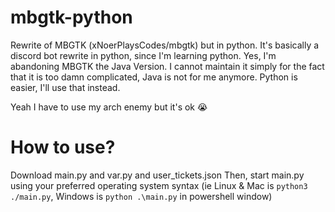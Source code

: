 # mbgtk-python
Rewrite of MBGTK (xNoerPlaysCodes/mbgtk) but in python.
It's basically a discord bot rewrite in python, since I'm learning python.
Yes, I'm abandoning MBGTK the Java Version. I cannot maintain it simply for the fact that it is too damn complicated, Java is not for me anymore. Python is easier, I'll use that instead.

Yeah I have to use my arch enemy but it's ok 😭

# How to use?
Download main.py and var.py and user_tickets.json
Then, start main.py using your preferred operating system syntax (ie Linux & Mac is `python3 ./main.py`, Windows is `python .\main.py` in powershell window)

